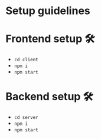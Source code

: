 # Setup guidelines
 


# Frontend setup 🛠

- `cd client`
- `npm i`
- `npm start`


# Backend setup 🛠

- `cd server`
- `npm i`
- `npm start`
